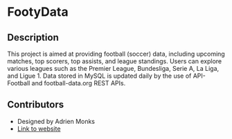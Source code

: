 # FootyData  

## Description

This project is aimed at providing football (soccer) data, including upcoming matches, top scorers, top assists, and league standings. Users can explore various leagues such as the Premier League, Bundesliga, Serie A, La Liga, and Ligue 1.
Data stored in MySQL is updated daily by the use of API-Football and football-data.org REST APIs.

## Contributors

- Designed by Adrien Monks
- [Link to website](https://adrienmonks.pythonanywhere.com/) 

